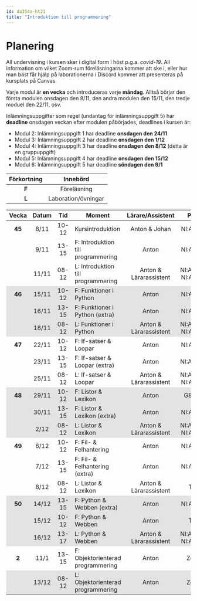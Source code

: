 ```yaml
---
id: da354a-ht21
title: "Introduktion till programmering"
---
```


# Planering

All undervisning i kursen sker i digital form i höst p.g.a. *covid-19*. All information om vilket Zoom-rum föreläsningarna kommer att ske i, eller hur man bäst får hjälp på laborationerna i Discord kommer att presenteras på kursplats på Canvas.

Varje modul är **en vecka** och introduceras varje **måndag**. Alltså börjar den första modulen onsdagen den 8/11, den andra modulen den 15/11, den tredje moduel den 22/11, osv.

Inlämningsuppgifter som regel (undantag för inlämningsuppgift 5) har **deadline** onsdagen veckan efter modulen påbörjades, deadlines i kursen är:
- Modul 2: Inlämningsuppgift 1 har deadline **onsdagen den 24/11**
- Modul 3: Inlämningsuppgift 2 har deadline **onsdagen den 1/12**
- Modul 4: Inlämningsuppgift 3 har deadline **onsdagen den 8/12** (detta är en gruppuppgift)
- Modul 5: Inlämningsuppgift 4 har deadline **onsdagen den 15/12**
- Modul 6: Inlämningsuppgift 5 har deadline **söndagen den 9/1**

| Förkortning | Innebörd |
|:-----:|:-----:|
|**F** | Föreläsning |
|**L** | Laboration/övningar |

<style>
#plan-table tr.odd {
    background-color: rgba(0, 0, 0, 0.1);
}

#plan-table tr td {
    text-align: center;
}

#plan-table tr td:nth-child(4) {
    text-align: left;
}
#plan-table tr td:first-child {
    font-weight: bold;
}

</style>

<table id="plan-table">
	<thead>
		<tr>
			<th>Vecka</th>
			<th>Datum</th>
			<th>Tid</th>
			<th>Moment</th>
			<th>Lärare/Assistent</th>
			<th>Plats</th>
            <th>Modul</th>
		</tr>
	</thead>
	<tbody>
		<tr>
			<td>45</td>
			<td>8/11</td>
			<td>10-12</td>
			<td>Kursintroduktion</td>
			<td>Anton & Johan</td>
			<td>NI:A0606</td>
            <td></td>
		</tr>
		<tr>
            <td></td>
			<td>9/11</td>
			<td>13-15</td>
			<td>F: Introduktion till programmering</td>
			<td>Anton</td>
			<td>NI:A0506</td>
            <td rowspan="2">1</td>
		</tr>
		<tr>
			<td></td>
			<td>11/11</td>
			<td>08-12</td>
			<td>L: Introduktion till programmering</td>
			<td>Anton & Lärarassistent</td>
			<td>NI:A0314, NI:A0407</td>
		</tr>
		<tr class="odd">
            <td>46</td>
			<td>15/11</td>
			<td>10-12</td>
			<td>F: Funktioner i Python</td>
			<td>Anton</td>
			<td>NI:A0407</td>
            <td rowspan="3">2</td>
		</tr>
		<tr class="odd">
            <td></td>
			<td>16/11</td>
			<td>13-15</td>
			<td>F: Funktioner i Python (extra)</td>
			<td>Anton</td>
			<td>NI:A0606</td>
		</tr>
		<tr class="odd">
			<td></td>
			<td>18/11</td>
			<td>08-12</td>
			<td>L: Funktioner i Python</td>
			<td>Anton & Lärarassistent</td>
			<td>NI:A0307, NI:A0314	</td>
		</tr>
		<tr>
            <td>47</td>
			<td>22/11</td>
			<td>10-12</td>
			<td>F: If-satser &amp; Loopar</td>
			<td>Anton</td>
			<td>NI:A0606</td>
			<td rowspan="3">3</td>
		</tr>
		<tr>
            <td></td>
			<td>23/11</td>
			<td>13-15</td>
			<td>F: If-satser &amp; Loopar (extra)</td>
			<td>Anton</td>
			<td>NI:A0307,</td>
		</tr>
		<tr>
            <td></td>
			<td>25/11</td>
			<td>08-12</td>
			<td>L: If-satser &amp; Loopar</td>
			<td>Anton & Lärarassistent</td>
			<td>NI:A0314, NI:A0406</td>
		</tr>
		<tr class="odd">
			<td>48</td>
			<td>29/11</td>
			<td>10-12</td>
			<td>F: Listor &amp; Lexikon</td>
			<td>Anton</td>
			<td>G8:505</td>
			<td rowspan="3">4</td>
		</tr>
		<tr class="odd">
            <td></td>
			<td>30/11</td>
			<td>13-15</td>
			<td>F: Listor &amp; Lexikon (extra)</td>
			<td>Anton</td>
			<td>NI:A0406</td>
		</tr>
		<tr class="odd">
            <td></td>
			<td>2/12</td>
			<td>08-12</td>
			<td>L: Listor &amp; Lexikon</td>
			<td>Anton & Lärarassistent</td>
			<td>NI:A0314, NI:A0406</td>
		</tr>
		<tr>
            <td>49</td>
			<td>6/12</td>
			<td>10-12</td>
			<td>F: Fil- &amp; Felhantering</td>
			<td>Anton</td>
			<td>NI:A0306</td>
			<td rowspan="3">5</td>
		</tr>
		<tr>
			<td></td>
			<td>7/12</td>
			<td>13-15</td>
			<td>F: Fil- &amp; Felhantering (extra)</td>
			<td>Anton</td>
			<td>NI:A0306</td>
		</tr>
		<tr>
            <td></td>
			<td>8/12</td>
			<td>08-12</td>
			<td>L: Listor &amp; Lexikon</td>
			<td>Anton & Lärarassistent</td>
			<td>TBD</td>
		</tr>
		<tr class="odd">
            <td>50</td>
			<td>14/12</td>
			<td>13-15</td>
			<td>F: Python &amp; Webben (extra)</td>
			<td>Anton</td>
			<td>NI:A0306</td>
			<td rowspan="3">6</td>
		</tr>
		<tr class="odd">
            <td></td>
			<td>15/12</td>
			<td>10-12</td>
			<td>F: Python &amp; Webben</td>
			<td>Anton</td>
			<td>TBD</td>
		</tr>
		<tr class="odd">
			<td></td>
			<td>16/12</td>
			<td>13-17</td>
			<td>L: Python &amp; Webben</td>
			<td>Anton & Lärarassistent</td>
			<td>NI:A0306, NI:A0314</td>
		</tr>
		<tr>
            <td>2</td>
			<td>11/1</td>
			<td>13-15</td>
			<td>F: Objektorienterad programmering</td>
			<td>Anton</td>
			<td>Zoom</td>
			<td rowspan="2">7</td>
		</tr>
		<tr class="odd">
            <td></td>
			<td>13/12</td>
			<td>08-12</td>
			<td>L: Objektorienterad programmering</td>
			<td>Anton</td>
			<td>Zoom</td>
		</tr>
	</tbody>
</table>

<!--
|:-----:|:-----:|:-----:|------------------------------------|------------------|----------------|
| Vecka | Datum |  Tid  | Moment                             | Lärare/Assistent | Plats          |
|:-----:|:-----:|:-----:|------------------------------------|:----------------:|:--------------:|
|   46  | 10/11 | 10-12 | Kursintroduktion                   | Anton            | Zoom           |
|       | 11/11 | 13-15 | F: Introduktion till programmering | Anton            | Zoom           |
|   47  | 16/11 | 13-17 | L: Introduktion till programmering | Amanda           | Discord        |
|       | 17/11 | 08-12 | L: Introduktion till programmering | Anton            | Discord        |
|       | 18/11 | 13-15 | F: Funktioner i Python             | Anton            | Zoom           |
|       | 20/11 | 09-12 | F+L: Funktioner i Python           | Anton            | Zoom + Discord |
|   48  | 23/11 | 13-17 | L: Funktioner i Python             | Amanda           | Discord        |
|       | 24/11 | 08-12 | L: Funktioner i Python             | Anton            | Discord        |
|       | 25/11 | 13-15 | F: If-satser & Loopar              | Anton            | Zoom           |
|       | 27/11 | 09-12 | F+L: If-satser & Loopar            | Anton            | Zoom + Discord |
|   49  | 30/11 | 13-17 | L: If-satser & Loopar              | Amanda           | Discord        |
|       |  1/12 | 08-12 | L: If-satser & Loopar              | Anton            | Discord        |
|       |  2/12 | 13-15 | F: Listor & Lexikon                | Anton            | Zoom           |
|       |  4/12 | 09-12 | F+L: Listor & Lexikon              | Anton            | Zoom + Discord |
|   50  |  7/12 | 13-17 | L: Listor & Lexikon                | Amanda           | Discord        |
|       | 8/12  | 08-12 | L: Listor & Lexikon                | Anton            | Discord        |
|       | 9/12  | 13-15 | F: Fil- & Felhantering             | Anton            | Zoom           |
|       | 11/12 | 9-12  | F+L: Fil- & Felhantering           | Anton            | Zoom + Discord |
| 51    | 14/12 | 13-17 | L: Fil- & Felhantering             | Amanda           | Discord        |
|       | 15/12 | 08-12 | L: Fil- & Felhantering             | Anton            | Discord        |
|       | 16/12 | 13-15 | F: Python & Webben                 | Anton            | Zoom           |
|       | 18/12 | 09-12 | F+L: Python & Webben               | Anton            | Zoom + Discord |
| 1     | 7/1   | 13-17 | L: Extra                           | Amanda           | Discord        |
| 2     | 12/1  | 10-12 | F: Objektorienterad programmering  | Anton            | Zoom           |
|       | 13/1  | 13-17 | L: Objektorienterad programmering  | Amanda           | Discord        |
-->